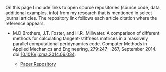 <!--
.. title: Paper Repositories
.. slug: index
.. date: 2014-08-10 21:40:03 UTC-05:00
.. template: notitle.tmpl
-->

On this page I include links to open source repositories (source code, data, additional examples, info) from my research that is mentioned in select journal articles. The repository link follows each article citation where the reference appears.

 * M.D Brothers, J.T. Foster, and H.R. Millwater. A comparison of different methods for calculating tangent-stiffness matrices in a massively parallel computational peridynamics code. Computer Methods in Applied Mechanics and Engineering, 279:247—267, September 2014. doi:[10.1016/j.cma.2014.06.034](https://dx.doi.org/10.1016/j.cma.2014.06.034).

     - [Paper Repository](https://github.com/utsa-idl/Complex_Step_Jacobian_Project_Archive)

